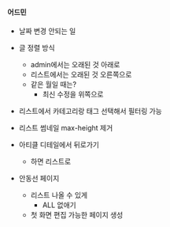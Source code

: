 #### 어드민

- 날짜 변경 안되는 일
- 글 정렬 방식
  - admin에서는 오래된 것 아래로
  - 리스트에서는 오래된 것 오른쪽으로
  - 같은 월일 때는?
    - 최신 수정을 위쪽으로

- 리스트에서 카테고리랑 태그 선택해서 필터링 가능
- 리스트 썸네일 max-height 제거



- 아티클 디테일에서 뒤로가기
  - 하면 리스트로

- 안동선 페이지
  - 리스트 나올 수 있게
    - ALL 없애기
  - 첫 화면 편집 가능한 페이지 생성

